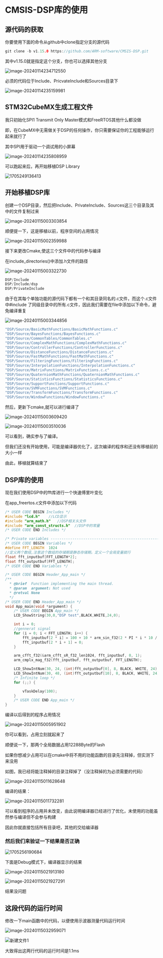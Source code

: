 # CMSIS-DSP库的使用

## 源代码的获取

你要使用下面的命令从github中clone指定分支的源代码

```c
git clone -b v1.15.0 https://github.com/ARM-software/CMSIS-DSP.git
```

其中v1.15.0就是指定这个分支，你也可以选择其他分支

![image-20240114234712550](https://github.com/lightrainmail/G4_DSP/blob/master/assets/image-20240114234712550.png)



必须的代码位于Include、PricvateInclude和Sources目录下

![image-20240114235159981](https://github.com/lightrainmail/G4_DSP/blob/master/assets/image-20240114235159981.png)

## STM32CubeMX生成工程文件

我只初始化SPI1 Transmit Only Master模式和FreeRTOS其他什么都没做

即，在CubeMX中无需做关于DSP的任何操作，你只需要保证你的工程能够运行起来就行了

其中SPI用于驱动一个调试用的小屏幕

![image-20240114235808959](https://github.com/lightrainmail/G4_DSP/blob/master/assets/image-20240114235808959.png)

可以跑起来后，再开始移植DSP Library

![1705249136413](https://github.com/lightrainmail/G4_DSP/blob/master/assets/1705249136413.jpg)



## 开始移植DSP库

创建一个DSP目录，然后把Include、PrivateInclude、Sources这三个目录及其中的文件复制过来

![image-20240115003303854](https://github.com/lightrainmail/G4_DSP/blob/master/assets/image-20240115003303854.png)

顺便提一下，这是移植以前，程序空间的占用情况

![image-20240115002359988](https://github.com/lightrainmail/G4_DSP/blob/master/assets/image-20240115002359988.png)



接下来更改Cmake,使这三个文件中的代码参与编译

在include_directories()中添加.h文件的路径

![image-20240115003322730](https://github.com/lightrainmail/G4_DSP/blob/master/assets/image-20240115003322730.png)

```c
DSP/Include
DSP/Include/dsp
DSP/PrivateInclude
```

由于在其每个单独功能的源代码下都有一个和其目录同名的.c文件，而这个.c文件中#include 了同级目录中的所有.c文件，因此我们需要在file中添加以下命令，避免编译重复

![image-20240115003344856](https://github.com/lightrainmail/G4_DSP/blob/master/assets/image-20240115003344856.png)

```c
"DSP/Source/BasicMathFunctions/BasicMathFunctions.c"
"DSP/Source/BayesFunctions/BayesFunctions.c"
"DSP/Source/CommonTables/CommonTables.c"
"DSP/Source/ComplexMathFunctions/ComplexMathFunctions.c"
"DSP/Source/ControllerFunctions/ControllerFunctions.c"
"DSP/Source/DistanceFunctions/DistanceFunctions.c"
"DSP/Source/FastMathFunctions/FastMathFunctions.c"
"DSP/Source/FilteringFunctions/FilteringFunctions.c"
"DSP/Source/InterpolationFunctions/InterpolationFunctions.c"
"DSP/Source/MatrixFunctions/MatrixFunctions.c.c"
"DSP/Source/QuaternionMathFunctions/QuaternionMathFunctions.c"
"DSP/Source/StatisticsFunctions/StatisticsFunctions.c"
"DSP/Source/SupportFunctions/SupportFunctions.c"
"DSP/Source/SVMFunctions/SVMFunctions.c"
"DSP/Source/TransformFunctions/TransformFunctions.c"
"DSP/Source/WindowFunctions/WindowFunctions.c"
```



然后，更新下cmake,就可以进行编译了

![image-20240115003609420](https://github.com/lightrainmail/G4_DSP/blob/master/assets/image-20240115003609420.png)

![image-20240115003510036](https://github.com/lightrainmail/G4_DSP/blob/master/assets/image-20240115003510036.png)

可以看到，确实参与了编译。

但我们还没有开始使用，可能是编译器优化了，这次编译的程序和还没有移植前的大小一样

由此，移植就算结束了

## DSP库的使用

现在我们使用DSP中的fft库进行一个快速傅里叶变化

在app_freertos.c文件中添加以下代码

```c
/* USER CODE BEGIN Includes */
#include "lcd.h"	//LCD显示
#include "arm_math.h"	//DSP相关头文件
#include "arm_const_structs.h"	//DSP中的常量
/* USER CODE END Includes */
```

```c
/* Private variables ---------------------------------------------------------*/
/* USER CODE BEGIN Variables */
#define FFT_LENGTH  1024	
//定义两个数组,注意这个数组的存储期是静态存储期。定义一个全局变量就行
float fft_inputbuf[FFT_LENGTH*2];
float fft_outputbuf[FFT_LENGTH];
/* USER CODE END Variables */
```

```c
/* USER CODE BEGIN Header_App_main */
/**
  * @brief  Function implementing the main thread.
  * @param  argument: Not used
  * @retval None
  */
/* USER CODE END Header_App_main */
void App_main(void *argument) {
    /* USER CODE BEGIN App_main */
    LCD_ShowString(30,0,"DSP test",BLACK,WHITE,24,0);

    int i = 0;
    //gennerat signal
    for (i = 0; i < FFT_LENGTH; i++) {
        fft_inputbuf[2 * i] = 100 + 10 * arm_sin_f32(2 * PI * i * 10 / FFT_LENGTH) + 20 * arm_sin_f32(2 * PI * i * 50 / FFT_LENGTH) + 30 * arm_cos_f32(2 * PI * i * 300 / FFT_LENGTH);
        fft_inputbuf[2 * i + 1] = 0;
    }

    arm_cfft_f32(&arm_cfft_sR_f32_len1024, fft_inputbuf, 0, 1);
    arm_cmplx_mag_f32(fft_inputbuf, fft_outputbuf, FFT_LENGTH);

    LCD_ShowIntNum(30, 24, (int)fft_outputbuf[0], 8, BLACK, WHITE, 24);
    LCD_ShowIntNum(30, 48, (int)fft_outputbuf[10], 8, BLACK, WHITE, 24);
    /* Infinite loop */
    for (;;) {

        vTaskDelay(100);
    }
    /* USER CODE END App_main */
}
```

编译以后得到的程序占用情况

![image-20240115005951902](https://github.com/lightrainmail/G4_DSP/blob/master/assets/image-20240115005951902.png)

你可以看到，占用立刻就起来了

顺便说一下，那两个全局数据占用12288Byte的Flash

如果你想减少占用可以在cmake中将不用的功能函数的目录先注释掉，但实测下来没用

如图，我已经将能注释掉的目录注释掉了（没注释掉的为必须需要的代码）

![image-20240115011628648](https://github.com/lightrainmail/G4_DSP/blob/master/assets/image-20240115011628648.png)

编译的结果：

![image-20240115011732281](https://github.com/lightrainmail/G4_DSP/blob/master/assets/image-20240115011732281.png)

可以看到程序的占用并未改变，由此说明编译器已经进行了优化，未使用的功能虽然参与编译但不会参与构建

因此你就直接包括所有目录吧，其他的交给编译器

### 然后我们来验证一下结果是否正确

![1705256190684](https://github.com/lightrainmail/G4_DSP/blob/master/assets/1705256190684.jpg)

下面是Debug模式下，编译器显示的结果

![image-20240115021913180](https://github.com/lightrainmail/G4_DSP/blob/master/assets/image-20240115021913180.png)

![image-20240115021927291](https://github.com/lightrainmail/G4_DSP/blob/master/assets/image-20240115021927291.png)

结果没问题

## 这段代码的运行时间

修改一下main函数中的代码，以便使用示波器测量代码运行时间

![image-20240115032959071](https://github.com/lightrainmail/G4_DSP/blob/master/assets/image-20240115032959071.png)

![新建文件1](https://github.com/lightrainmail/G4_DSP/blob/master/assets/新建文件1.png)

大致得出这两行代码的运行时间是1.1ms
